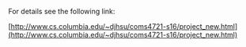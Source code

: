 For details see the following link:

[http://www.cs.columbia.edu/~djhsu/coms4721-s16/project_new.html](http://www.cs.columbia.edu/~djhsu/coms4721-s16/project_new.html)
